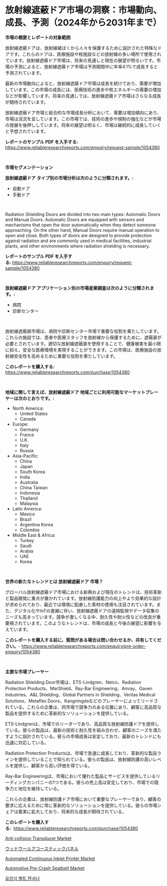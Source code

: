 <p><h1>放射線遮蔽ドア市場の洞察：市場動向、成長、予測（2024年から2031年まで）</h1></p><p><strong>市場の概要とレポートの対象範囲</strong></p>
<p><p>放射線遮蔽ドアは、放射線被ばくから人々を保護するために設計された特殊なドアです。これらのドアは、医療施設や核施設などの放射線の多い場所で使用されています。放射線遮蔽ドア市場は、将来の見通しと現在の展望が明るいです。市場の予測によると、放射線遮蔽ドア市場は予測期間中に年率4.1%で成長すると予測されています。 </p><p>最新の市場動向によると、放射線遮蔽ドア市場は成長を続けており、需要が増加しています。この市場の成長には、医療技術の進歩や核エネルギーの需要の増加などが影響しています。将来の見通しでは、放射線遮蔽ドア市場はさらなる成長が期待されています。</p><p>放射線遮蔽ドア市場と総合的な市場成長分析において、需要は増加傾向にあり、市場は活況を呈しています。この市場では、技術の進歩や規制の強化などが市場の発展を後押ししています。将来の展望は明るく、市場は継続的に成長していくと予想されています。</p></p>
<p><strong>レポートのサンプル PDF を入手する:</strong> <a href="https://www.reliableresearchreports.com/enquiry/request-sample/1054380">https://www.reliableresearchreports.com/enquiry/request-sample/1054380</a></p>
<p>&nbsp;</p>
<p><strong>市場セグメンテーション</strong></p>
<p><strong>放射線遮蔽ドア タイプ別の市場分析は次のように分類されます。:</strong></p>
<p><ul><li>自動ドア</li><li>手動ドア</li></ul></p>
<p>&nbsp;</p>
<p><p>Radiation Shielding Doors are divided into two main types: Automatic Doors and Manual Doors. Automatic Doors are equipped with sensors and mechanisms that open the door automatically when they detect someone approaching. On the other hand, Manual Doors require manual operation to open and close. Both types of doors are designed to provide protection against radiation and are commonly used in medical facilities, industrial plants, and other environments where radiation shielding is necessary.</p></p>
<p><strong>レポートのサンプル PDF を入手する:</strong>&nbsp;<a href="https://www.reliableresearchreports.com/enquiry/request-sample/1054380">https://www.reliableresearchreports.com/enquiry/request-sample/1054380</a></p>
<p>&nbsp;</p>
<p><strong> 放射線遮蔽ドア アプリケーション別の市場産業調査は次のように分類されます。:</strong></p>
<p><ul><li>病院</li><li>診断センター</li></ul></p>
<p>&nbsp;</p>
<p><p>放射線遮蔽扉市場は、病院や診断センター市場で重要な役割を果たしています。これらの施設では、患者や医療スタッフを放射線から保護するために、遮蔽扉が必要とされています。適切な放射線遮蔽扉を使用することで、健康被害を最小限に抑え、安全な医療環境を実現することができます。この市場は、医療施設の放射線安全性を高めるために重要な役割を果たしています。</p></p>
<p><strong>このレポートを購入する:</strong>&nbsp; <a href="https://www.reliableresearchreports.com/purchase/1054380">https://www.reliableresearchreports.com/purchase/1054380</a></p>
<p>&nbsp;</p>
<p><strong>地域に関して言えば、放射線遮蔽ドア 地域ごとに利用可能なマーケットプレーヤーは次のとおりです。:</strong></p>
<p><ul>
    <li>
        North America:
        <ul>
            <li>United States</li>
            <li>Canada</li>
        </ul>
    </li>
    <li>
        Europe:
        <ul>
            <li>Germany</li>
            <li>France</li>
            <li>U.K.</li>
            <li>Italy</li>
            <li>Russia</li>
        </ul>
    </li>
    <li>
        Asia-Pacific:
        <ul>
            <li>China</li>
            <li>Japan</li>
            <li>South Korea</li>
            <li>India</li>
            <li>Australia</li>
            <li>China Taiwan</li>
            <li>Indonesia</li>
            <li>Thailand</li>
            <li>Malaysia</li>
        </ul>
    </li>
    <li>
        Latin America:
        <ul>
            <li>Mexico</li>
            <li>Brazil</li>
            <li>Argentina Korea</li>
            <li>Colombia</li>
        </ul>
    </li>
    <li>
        Middle East & Africa:
        <ul>
            <li>Turkey</li>
            <li>Saudi</li>
            <li>Arabia</li>
            <li>UAE</li>
            <li>Korea</li>
        </ul>
    </li>
    </ul></p>
<p>&nbsp;</p>
<p><strong>世界の新たなトレンドとは 放射線遮蔽ドア 市場？</strong></p>
<p><p>グローバル放射線遮蔽ドア市場における新興および現在のトレンドは、技術革新と製品開発に重点が置かれています。放射線防護能力の向上やより効果的な設計が求められており、最近では環境に配慮した素材の使用も注目されています。また、デジタル化やIoTの進展に伴い、放射線遮蔽ドアの遠隔監視やデータ収集のニーズも高まっています。競争が激しくなる中、耐久性や耐火性などの改良が重要視されています。このようなトレンドは、市場の成長と今後の展望に影響を与えています。</p></p>
<p><strong>このレポートを購入する前に、質問がある場合は問い合わせるか、共有してください。</strong>- <a href="https://www.reliableresearchreports.com/enquiry/pre-order-enquiry/1054380">https://www.reliableresearchreports.com/enquiry/pre-order-enquiry/1054380</a></p>
<p>&nbsp;</p>
<p><strong>主要な市場プレーヤー</strong></p>
<p><p>Radiation Shielding Door市場は、ETS-Lindgren、Nelco、Radiation Protection Products、MarShield、Ray-Bar Engineering、Amray、Gaven Industries、A&L Shielding、Global Partners in Shielding、Veritas Medical Solutions、Metaflex Doors、Kangningdaなどのプレーヤーによってリードされている。これらの企業は、同市場で競争力のある位置にあり、顧客に高品質な製品を提供するために革新的なソリューションを提供している。</p><p>ETS-Lindgrenは、市場でのリーダーであり、高品質な放射線防護ドアを提供している。彼らの製品は、最新の技術と耐久性を組み合わせ、顧客のニーズを満たすように設計されている。彼らの市場成長は安定しており、最新のトレンドにも迅速に対応している。</p><p>Radiation Protection Productsは、市場で急速に成長しており、革新的な製品ラインを提供していることで知られている。彼らの製品は、放射線防護の高いレベルを提供し、顧客から高い評価を得ている。</p><p>Ray-Bar Engineeringは、市場において優れた製品とサービスを提供しているリーディングカンパニーの1つである。彼らの売上高は安定しており、市場での競争力と地位を維持している。</p><p>これらの企業は、放射線防護ドア市場において重要なプレーヤーであり、顧客の要求に応えるために常に革新的なソリューションを提供している。彼らの市場シェアは着実に拡大しており、将来的な成長が期待されている。</p></p>
<p><strong>このレポートを購入する:</strong>&nbsp;&nbsp;<a href="https://www.reliableresearchreports.com/purchase/1054380">https://www.reliableresearchreports.com/purchase/1054380</a></p>
<p><p><a href="https://github.com/julyju69/Market-Research-Report-List-2/blob/main/anti-collision-transducer-market.md">Anti collision Transducer Market</a></p><p><a href="https://github.com/CloydAbbott2023/Market-Research-Report-List-1/blob/main/357517015745.md">ウッドウールアコースティックパネル</a></p><p><a href="https://github.com/gdfhhhj/Market-Research-Report-List-3/blob/main/automated-continuous-inkjet-printer-market.md">Automated Continuous Inkjet Printer Market</a></p><p><a href="https://issuu.com/reportprime-2/docs/automotive-pre-crash-seatbelt-market-size-2030.ppt">Automotive Pre-Crash Seatbelt Market</a></p><p><a href="https://github.com/Howaoole34545/Market-Research-Report-List-1/blob/main/518076514409.md">유압식 벨트 텐셔너</a></p></p>
